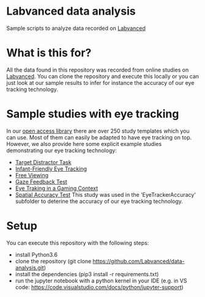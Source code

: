 # Labvanced data analysis
Sample scripts to analyze data recorded on [Labvanced](https://www.labvanced.com/)

# What is this for?
All the data found in this repository was recorded from online studies on [Labvanced](https://www.labvanced.com/).
You can clone the repository and execute this locally or you can just look at our sample results to infer for instance the accuracy of our eye tracking technology.  

# Sample studies with eye tracking
In our  [open access library](https://www.labvanced.com/expLibrary.html?type=all) there are over 250 study templates which you can use. Most of them can easily be adapted to have eye tracking on top. However, we also provide here some explicit example studies demonstrating our eye tracking technology:

- [Target Distractor Task ](https://www.labvanced.com/page/library/2909)
- [Infant-Friendly Eye Tracking ](https://www.labvanced.com/page/library/11657)
- [Free Viewing ](https://www.labvanced.com/page/library/11062)
- [Gaze Feedback Test](https://www.labvanced.com/page/library/11099)
- [Eye Traking in a Gaming Context](https://www.labvanced.com/page/library/11327)
- [Spatial Accuracy Test](https://www.labvanced.com/page/library/11327) This study was used in the 'EyeTrackerAccuracy' subfolder to deterine the accuracy of our eye tracking technology.


# Setup
You can execute this repository with the following steps:
- install Python3.6
- clone the repository (git clone https://github.com/Labvanced/data-analysis.git)
- install the dependencies (pip3 install -r requirements.txt)
- run the jupyter notebook with a python kernel in your IDE (e.g. in  VS code: https://code.visualstudio.com/docs/python/jupyter-support)

